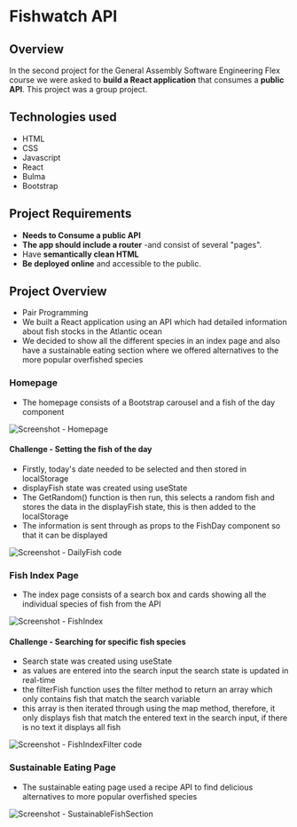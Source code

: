 
# Fishwatch API

## Overview 

In the second project for the General Assembly Software Engineering Flex course we were asked to **build a React application** that consumes a **public API**. This project was a group project.

## Technologies used 
* HTML
* CSS
* Javascript
* React
* Bulma
* Bootstrap

## Project Requirements

* **Needs to Consume a public API**
* **The app should include a router** -and consist of several "pages".
* Have **semantically clean HTML** 
* **Be deployed online** and accessible to the public.

## Project Overview

- Pair Programming
- We built a React application using an API which had detailed information about fish stocks in the Atlantic ocean
- We decided to show all the different species in an index page and also have a sustainable eating section where we offered alternatives to the more popular overfished species

### Homepage

- The homepage consists of a Bootstrap carousel and a fish of the day component

![Screenshot - Homepage](https://github.com/dancfc84/Project-2/blob/main/screenshots/HomePage.png)

#### Challenge - Setting the fish of the day

- Firstly, today's date needed to be selected and then stored in localStorage
- displayFish state was created using useState
- The GetRandom() function is then run, this selects a random fish and stores the data in the displayFish state, this is then added to the localStorage
- The information is sent through as props to the FishDay component so that it can be displayed

![Screenshot - DailyFish code](https://github.com/dancfc84/Project-2/blob/main/screenshots/DailyFish.png)

### Fish Index Page

- The index page consists of a search box and cards showing all the individual species of fish from the API

![Screenshot - FishIndex](https://github.com/dancfc84/Project-2/blob/main/screenshots/FishIndex.png)

#### Challenge - Searching for specific fish species
- Search state was created using useState
- as values are entered into the search input the search state is updated in real-time
- the filterFish function uses the filter method to return an array which only contains fish that match the search variable
- this array is then iterated through using the map method, therefore, it only displays fish that match the entered text in the search input, if there is no text it displays all fish

![Screenshot - FishIndexFilter code](https://github.com/dancfc84/Project-2/blob/main/screenshots/FishIndexFilter.png)

### Sustainable Eating Page

- The sustainable eating page used a recipe API to find delicious alternatives to more popular overfished species

![Screenshot - SustainableFishSection](https://github.com/dancfc84/Project-2/blob/main/screenshots/SustainableFish.png)
